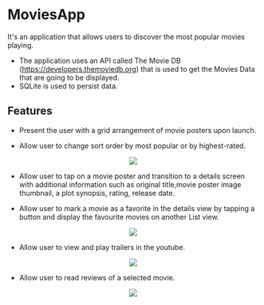 # MoviesApp
It's an application that allows users to discover the most popular movies playing.

* The application uses an API called The Movie DB (https://developers.themoviedb.org) that is used to get the Movies Data that are going to be displayed.
* SQLite is used to persist data.

## Features
* Present the user with a grid arrangement of movie posters upon launch.

* Allow user to change sort order by most popular or by highest-rated.
<p align="center">
  <img src="https://user-images.githubusercontent.com/24354705/42428235-0afe4ba6-8333-11e8-8afd-27c2e8c84707.jpg">
</p>


* Allow user to tap on a movie poster and transition to a details screen with additional information such as original title,movie poster image thumbnail, a plot synopsis, rating, release date.

* Allow user to mark a movie as a favorite in the details view by tapping a button and display the favourite movies on another List view.

<p align="center">
  <img src="https://user-images.githubusercontent.com/24354705/42428456-045901dc-8334-11e8-832b-c5ab3a6becb7.png">
</p>

* Allow user to view and play trailers in the youtube.

<p align="center">
  <img src="https://user-images.githubusercontent.com/24354705/42428136-8018d18c-8332-11e8-9da9-414ec983bd25.jpg">
</p>


* Allow user to read reviews of a selected movie.

<p align="center">
  <img src="https://user-images.githubusercontent.com/24354705/42428010-c3aecf9c-8331-11e8-99ae-afdbf4e13227.jpg">
</p>
